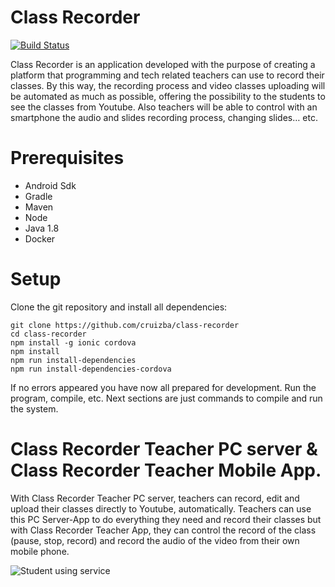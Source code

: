 # Class Recorder 
[![Build Status](https://travis-ci.org/cruizba/class-recorder.svg?branch=master)](https://travis-ci.org/cruizba/class-recorder)

Class Recorder is an application developed with the purpose of creating a platform that programming and tech related teachers can use to record their classes. By this way, the recording process and video classes uploading will be automated as much as possible, offering the possibility to the students to see the classes from Youtube. Also teachers will be able to control with an smartphone the audio and slides recording process, changing slides… etc.

# Prerequisites

- Android Sdk
- Gradle
- Maven
- Node
- Java 1.8
- Docker

# Setup

Clone the git repository and install all dependencies:

```
git clone https://github.com/cruizba/class-recorder
cd class-recorder
npm install -g ionic cordova
npm install
npm run install-dependencies
npm run install-dependencies-cordova
```

If no errors appeared you have now all prepared for development. Run the program, compile, etc. Next sections are just commands to compile and run the system.

# Class Recorder Teacher PC server & Class Recorder Teacher Mobile App.

With Class Recorder Teacher PC server, teachers can record, edit and upload their classes directly to Youtube, automatically. Teachers can use this PC Server-App to do everything they need and record their classes but with Class Recorder Teacher App, they can control the record of the class (pause, stop, record) and record the audio of the video from their own mobile phone.

![Student using service](https://cdn-images-1.medium.com/max/600/1*w4w50FfDY4U2_CpiXYEQ-A.jpeg)
